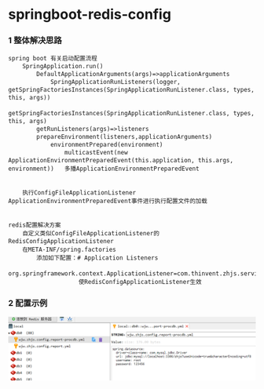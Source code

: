 # springboot-redis-config

### 1 整体解决思路

    spring boot 有关启动配置流程
        SpringApplication.run()
            DefaultApplicationArguments(args)=>applicationArguments
                SpringApplicationRunListeners(logger, getSpringFactoriesInstances(SpringApplicationRunListener.class, types, this, args))
                    getSpringFactoriesInstances(SpringApplicationRunListener.class, types, this, args)
            getRunListeners(args)=>listeners
            prepareEnvironment(listeners,applicationArguments)
                environmentPrepared(environment)
                    multicastEvent(new ApplicationEnvironmentPreparedEvent(this.application, this.args, environment))	多播ApplicationEnvironmentPreparedEvent
                    
		
		执行ConfigFileApplicationListener	ApplicationEnvironmentPreparedEvent事件进行执行配置文件的加载


    redis配置解决方案
        自定义类似ConfigFileApplicationListener的RedisConfigApplicationListener
        在META-INF/spring.factories
            添加如下配置：# Application Listeners
                            org.springframework.context.ApplicationListener=com.thinvent.zhjs.service.report.config.redis.RedisConfigApplicationListener
                        使RedisConfigApplicationListener生效
            
    
### 2 配置示例
![image](https://github.com/GongWenHua/springboot-redis-config/blob/master/img/0180407000400.png)